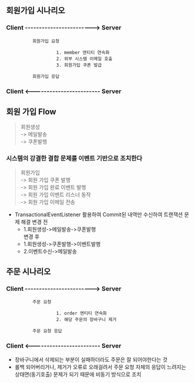 
## 회원가입 시나리오 

### Client ------------------------> Server
              회원가입 요청

                       1. member 엔티티 연속화
                       2. 외부 시스템 이메일 호출
                       3. 회원가입 쿠폰 발급
              
              회원가입 응답
### Client <------------------------ Server


## 회원 가입 Flow   
> 회원생성  
-> 메일발송  
-> 쿠폰발행  

### 시스템의 강결한 결합 문제를 이벤트 기반으로 조치한다

> 회원가입  
> -> 회원 가입 쿠폰 발행  
> -> 회원 가입 완료 이벤트 발행  
> -> 회원 가입 이벤트 리스너 동작    
> -> 회원 가입 이메일 전송

- TransactionalEventListener 활용하여 Commit된 내역만 수신하여 트랜잭션 문제 해결
  변경 전
  - 1.회원생성->메일발송->쿠폰발행  
  변경 후
  - 1.회원생성->쿠폰발행->이벤트발행
  - 2.이벤트수신->메일발송



## 주문 시나리오

### Client ------------------------> Server
              주문 요청

                       1. order 엔티티 연속화
                       2. 해당 주문의 장바구니 제거
              
              주문 요청 응답
### Client <------------------------ Server

- 장바구니에서 삭제되는 부분이 실패하더라도 주문은 잘 되어야한다는 것
- 롤백 되어버리거나, 제거가 오류로 오래걸려서 주문 요청 자체의 응답이 느려지는 상태면(동기호출) 
문제가 되기 때문에 비동기 방식으로 조치